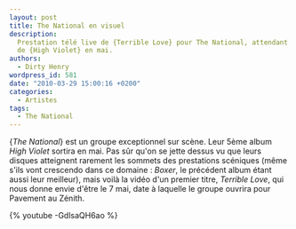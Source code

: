 ```yaml
---
layout: post
title: The National en visuel
description:
  Prestation télé live de {Terrible Love} pour The National, attendant la sortie
  de {High Violet} en mai.
authors:
  - Dirty Henry
wordpress_id: 581
date: "2010-03-29 15:00:16 +0200"
categories:
  - Artistes
tags:
  - The National
---
```


{_The National_} est un groupe exceptionnel sur scène. Leur 5ème album _High
Violet_ sortira en mai. Pas sûr qu'on se jette dessus vu que leurs disques
atteignent rarement les sommets des prestations scéniques (même s'ils vont
crescendo dans ce domaine : _Boxer_, le précédent album étant aussi leur
meilleur), mais voilà la vidéo d'un premier titre, _Terrible Love_, qui nous
donne envie d'être le 7 mai, date à laquelle le groupe ouvrira pour Pavement au
Zénith.

{% youtube -GdlsaQH6ao %}
